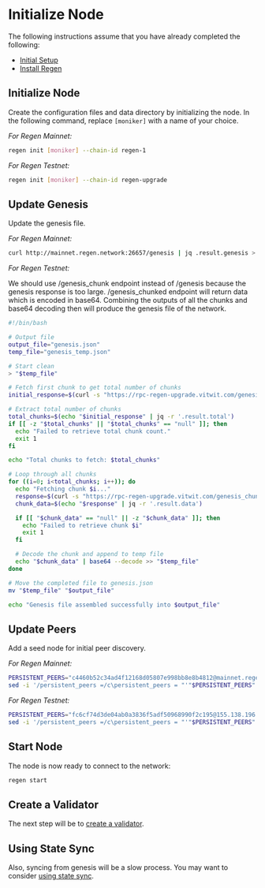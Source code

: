 # Initialize Node

The following instructions assume that you have already completed the following:

- [Initial Setup](README)
- [Install Regen](install-regen.md)

## Initialize Node

Create the configuration files and data directory by initializing the node. In the following command, replace `[moniker]` with a name of your choice. 

*For Regen Mainnet:*

```bash
regen init [moniker] --chain-id regen-1
```

*For Regen Testnet:*

```bash
regen init [moniker] --chain-id regen-upgrade
```

## Update Genesis

Update the genesis file.

*For Regen Mainnet:*

```bash
curl http://mainnet.regen.network:26657/genesis | jq .result.genesis > ~/.regen/config/genesis.json
```

*For Regen Testnet:*

We should use /genesis_chunk endpoint instead of /genesis because the genesis response is too large.
/genesis_chunked endpoint will return data which is encoded in base64. Combining the outputs of all the chunks and base64 decoding then will produce the genesis file of the network.

```bash
#!/bin/bash

# Output file
output_file="genesis.json"
temp_file="genesis_temp.json"

# Start clean
> "$temp_file"

# Fetch first chunk to get total number of chunks
initial_response=$(curl -s "https://rpc-regen-upgrade.vitwit.com/genesis_chunked?chunk=0")

# Extract total number of chunks
total_chunks=$(echo "$initial_response" | jq -r '.result.total')
if [[ -z "$total_chunks" || "$total_chunks" == "null" ]]; then
  echo "Failed to retrieve total chunk count."
  exit 1
fi

echo "Total chunks to fetch: $total_chunks"

# Loop through all chunks
for ((i=0; i<total_chunks; i++)); do
  echo "Fetching chunk $i..."
  response=$(curl -s "https://rpc-regen-upgrade.vitwit.com/genesis_chunked?chunk=$i")
  chunk_data=$(echo "$response" | jq -r '.result.data')

  if [[ "$chunk_data" == "null" || -z "$chunk_data" ]]; then
    echo "Failed to retrieve chunk $i"
    exit 1
  fi

  # Decode the chunk and append to temp file
  echo "$chunk_data" | base64 --decode >> "$temp_file"
done

# Move the completed file to genesis.json
mv "$temp_file" "$output_file"

echo "Genesis file assembled successfully into $output_file"
```

## Update Peers

Add a seed node for initial peer discovery.

*For Regen Mainnet:*

```bash
PERSISTENT_PEERS="c4460b52c34ad4f12168d05807e998bb8e8b4812@mainnet.regen.network:26656,aebb8431609cb126a977592446f5de252d8b7fa1@regen.rpc.vitwit.com:26656"
sed -i '/persistent_peers =/c\persistent_peers = "'"$PERSISTENT_PEERS"'"' ~/.regen/config/config.toml
```

*For Regen Testnet:*

```bash
PERSISTENT_PEERS="fc6cf74d3de04ab0a3836f5adf50968990f2c195@155.138.196.253:26656"
sed -i '/persistent_peers =/c\persistent_peers = "'"$PERSISTENT_PEERS"'"' ~/.regen/config/config.toml
```

## Start Node

The node is now ready to connect to the network:

```bash
regen start
```

## Create a Validator

The next step will be to [create a validator](create-a-validator.md).

## Using State Sync

Also, syncing from genesis will be a slow process. You may want to consider [using state sync](using-state-sync.md).
